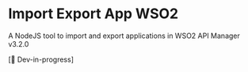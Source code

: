 # Import Export App WSO2

A NodeJS tool to import and export applications in WSO2 API Manager v3.2.0

[:construction: Dev-in-progress]
